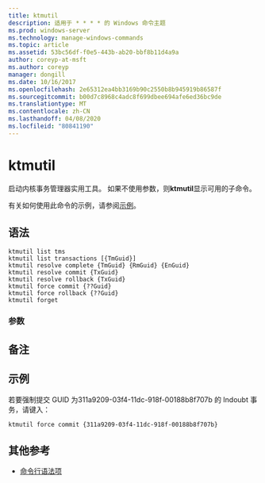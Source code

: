 ```yaml
---
title: ktmutil
description: 适用于 * * * * 的 Windows 命令主题
ms.prod: windows-server
ms.technology: manage-windows-commands
ms.topic: article
ms.assetid: 53bc56df-f0e5-443b-ab20-bbf8b11d4a9a
author: coreyp-at-msft
ms.author: coreyp
manager: dongill
ms.date: 10/16/2017
ms.openlocfilehash: 2e65312ea4bb3169b90c2550b8b945919b86587f
ms.sourcegitcommit: b00d7c8968c4adc8f699dbee694afe6ed36bc9de
ms.translationtype: MT
ms.contentlocale: zh-CN
ms.lasthandoff: 04/08/2020
ms.locfileid: "80841190"
---
```

# <a name="ktmutil"></a>ktmutil



启动内核事务管理器实用工具。 如果不使用参数，则**ktmutil**显示可用的子命令。

有关如何使用此命令的示例，请参阅[示例](#BKMK_examples)。

## <a name="syntax"></a>语法

```
ktmutil list tms 
ktmutil list transactions [{TmGuid}]
ktmutil resolve complete {TmGuid} {RmGuid} {EnGuid}
ktmutil resolve commit {TxGuid}
ktmutil resolve rollback {TxGuid}
ktmutil force commit {??Guid}
ktmutil force rollback {??Guid}
ktmutil forget
```

### <a name="parameters"></a>参数

## <a name="remarks"></a>备注

## <a name="examples"></a><a name=BKMK_examples></a>示例

若要强制提交 GUID 为311a9209-03f4-11dc-918f-00188b8f707b 的 Indoubt 事务，请键入：
```
ktmutil force commit {311a9209-03f4-11dc-918f-00188b8f707b}
```

## <a name="additional-references"></a>其他参考

- [命令行语法项](command-line-syntax-key.md)